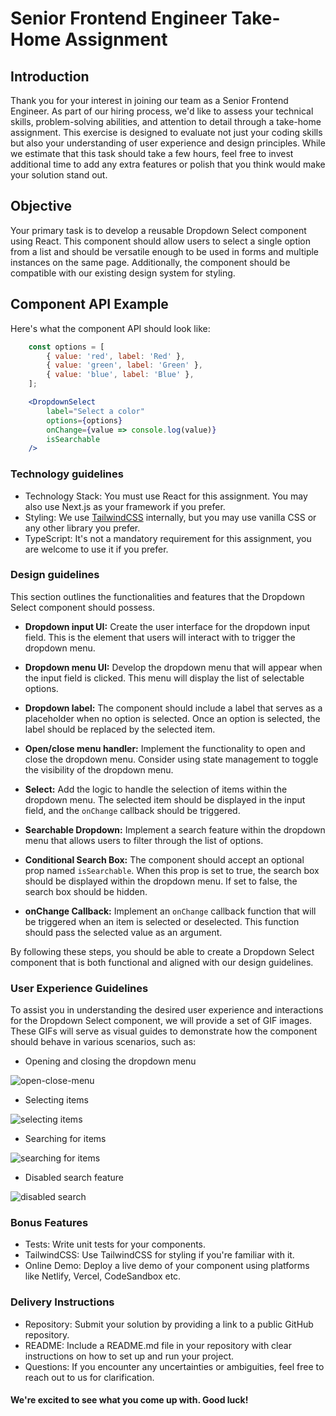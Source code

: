 # Senior Frontend Engineer Take-Home Assignment

## Introduction

Thank you for your interest in joining our team as a Senior Frontend Engineer. As part of our hiring process, we'd like to assess your technical skills, problem-solving abilities, and attention to detail through a take-home assignment. This exercise is designed to evaluate not just your coding skills but also your understanding of user experience and design principles. While we estimate that this task should take a few hours, feel free to invest additional time to add any extra features or polish that you think would make your solution stand out.


## Objective


Your primary task is to develop a reusable Dropdown Select component using React. This component should allow users to select a single option from a list and should be versatile enough to be used in forms and multiple instances on the same page. Additionally, the component should be compatible with our existing design system for styling.

## Component API Example

Here's what the component API should look like:
 
```jsx
    const options = [
        { value: 'red', label: 'Red' },
        { value: 'green', label: 'Green' },
        { value: 'blue', label: 'Blue' },
    ];

    <DropdownSelect
        label="Select a color"
        options={options}
        onChange={value => console.log(value)}
        isSearchable
    />
```


### Technology guidelines

- Technology Stack: You must use React for this assignment. You may also use Next.js as your framework if you prefer.
- Styling: We use [TailwindCSS](https://tailwindcss.com/) internally, but you may use vanilla CSS or any other library you prefer.
- TypeScript: It's not a mandatory requirement for this assignment, you are welcome to use it if you prefer.

### Design guidelines

This section outlines the functionalities and features that the Dropdown Select component should possess. 

- **Dropdown input UI:** Create the user interface for the dropdown input field. This is the element that users will interact with to trigger the dropdown menu.

- **Dropdown menu UI:** Develop the dropdown menu that will appear when the input field is clicked. This menu will display the list of selectable options.

- **Dropdown label:** The component should include a label that serves as a placeholder when no option is selected. Once an option is selected, the label should be replaced by the selected item.

- **Open/close menu handler:** Implement the functionality to open and close the dropdown menu. Consider using state management to toggle the visibility of the dropdown menu.

- **Select:** Add the logic to handle the selection of items within the dropdown menu. The selected item should be displayed in the input field, and the `onChange` callback should be triggered.

- **Searchable Dropdown:** Implement a search feature within the dropdown menu that allows users to filter through the list of options.

- **Conditional Search Box:** The component should accept an optional prop named `isSearchable`. When this prop is set to true, the search box should be displayed within the dropdown menu. If set to false, the search box should be hidden.

- **onChange Callback:** Implement an `onChange` callback function that will be triggered when an item is selected or deselected. This function should pass the selected value as an argument.

By following these steps, you should be able to create a Dropdown Select component that is both functional and aligned with our design guidelines.

### User Experience Guidelines
To assist you in understanding the desired user experience and interactions for the Dropdown Select component, we will provide a set of GIF images. These GIFs will serve as visual guides to demonstrate how the component should behave in various scenarios, such as:

- Opening and closing the dropdown menu
<div align="left">
  <img src="https://github.com/washingtonsoares/frontend-take-home-assignment/assets/5726140/e2ca2e26-d8c6-4852-ac82-b1f376d69fae" alt="open-close-menu" />
</div>

- Selecting items
<div align="left">
 <img src="https://github.com/washingtonsoares/frontend-take-home-assignment/assets/5726140/1e32a26e-4424-4873-9a4c-93706323c6fd" alt="selecting items" />
</div>

- Searching for items
<div align="left">
 <img src="https://github.com/washingtonsoares/frontend-take-home-assignment/assets/5726140/262d74d9-fd6d-4a2f-a246-41ff3adbd6a3" alt="searching for items" />
</div>

- Disabled search feature
<div align="left">
 <img src="https://github.com/washingtonsoares/frontend-take-home-assignment/assets/5726140/d1a2430e-1e00-4a90-bc2a-ba3d722766b0" alt="disabled search" />
</div>

### Bonus Features

- Tests: Write unit tests for your components.
- TailwindCSS: Use TailwindCSS for styling if you're familiar with it.
- Online Demo: Deploy a live demo of your component using platforms like Netlify, Vercel, CodeSandbox etc.

### Delivery Instructions

- Repository: Submit your solution by providing a link to a public GitHub repository.
- README: Include a README.md file in your repository with clear instructions on how to set up and run your project.
- Questions: If you encounter any uncertainties or ambiguities, feel free to reach out to us for clarification.


#### We're excited to see what you come up with. Good luck!
